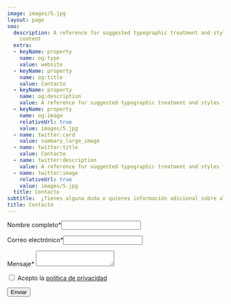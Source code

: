 ```yaml
---
image: images/5.jpg
layout: page
seo:
  description: A reference for suggested typographic treatment and styles for your
    content
  extra:
  - keyName: property
    name: og:type
    value: website
  - keyName: property
    name: og:title
    value: Contacto
  - keyName: property
    name: og:description
    value: A reference for suggested typographic treatment and styles for your content
  - keyName: property
    name: og:image
    relativeUrl: true
    value: images/5.jpg
  - name: twitter:card
    value: summary_large_image
  - name: twitter:title
    value: Contacto
  - name: twitter:description
    value: A reference for suggested typographic treatment and styles for your content
  - name: twitter:image
    relativeUrl: true
    value: images/5.jpg
  title: Contacto
subtitle:  ¿Tienes alguna duda o quieres información adicional sobre alguno de los posts? Contacta conmigo al correo electrónico [mestevezmunoz@deloitte.es](mailto:mestevezmunoz@deloitte.es) utilizando el siguiente formulario.
title: Contacto
---
```



<form name="contact" netlify>
  <p>
    <label>Nombre completo*<input type="text" name="nombre" /></label>
  </p>
  <p>
    <label>Correo electrónico*<input type="email" name="email" /></label>
  </p>
  
  <p>
     <label>Mensaje* <textarea name="mensaje"></textarea></label>
  </p>
  
  <p>
    <label>
        <input type="checkbox" name="politicas" value="Politicas"> Acepto la <a href = "">política de privacidad</a>
      </label>
    </p>
  <p>
    <button class = "btn btn-primary" type="submit">Enviar</button>
  </p>
</form>
